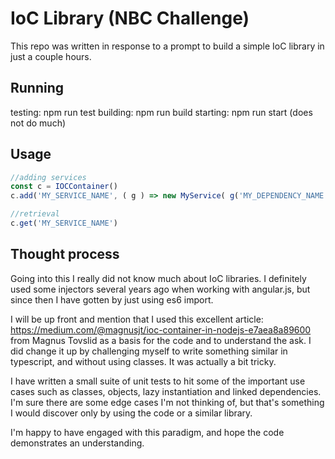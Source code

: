 # IoC Library (NBC Challenge)

This repo was written in response to a prompt to build a simple IoC library in just a couple hours.

## Running

testing: npm run test
building: npm run build
starting: npm run start (does not do much)

## Usage

```javascript
//adding services
const c = IOCContainer()
c.add('MY_SERVICE_NAME', ( g ) => new MyService( g('MY_DEPENDENCY_NAME') ))

//retrieval
c.get('MY_SERVICE_NAME')
```

## Thought process

Going into this I really did not know much about IoC libraries. I definitely used some injectors several years ago when working with angular.js, but since then I have gotten by just using es6 import.

I will be up front and mention that I used this excellent article: https://medium.com/@magnusjt/ioc-container-in-nodejs-e7aea8a89600 from Magnus Tovslid as a basis for the code and to understand the ask. I did change it up by challenging myself to write something similar in typescript, and without using classes. It was actually a bit tricky.

I have written a small suite of unit tests to hit some of the important use cases such as classes, objects, lazy instantiation and linked dependencies. I'm sure there are some edge cases I'm not thinking of, but that's something I would discover only by using the code or a similar library.

I'm happy to have engaged with this paradigm, and hope the code demonstrates an understanding.